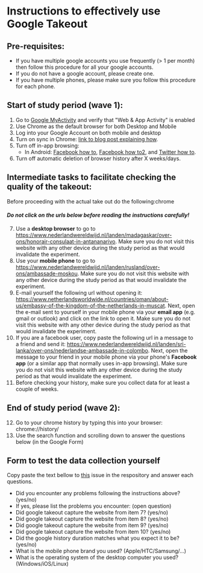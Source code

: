 # Instructions to effectively use Google Takeout

## Pre-requisites:
* If you have multiple google accounts you use frequently (> 1 per month) then follow this procedure for all your google accounts.
* If you do not have a google account, please create one.
* If you have multiple phones, please make sure you follow this procedure for each phone.

## Start of study period (wave 1):

1. Go to [Google MyActivity](https://myaccount.google.com/activitycontrols) and verify that "Web & App Activity" is enabled
2. Use Chrome as the default browser for both Desktop and Mobile
3. Log into your Google Account on both mobile and desktop
4. Turn on sync in Chrome: [link to blog post explaining how](https://www.techrepublic.com/article/how-to-manage-cross-device-syncing-in-chrome/).
5. Turn off in-app browsing:
   * In Android: [Facebook how to](https://lifehacker.com/disable-facebooks-in-app-browser-to-use-your-preferred-1658842307), [Facebook how to2](https://www.technologyhint.com/disable-facebook-in-app-browser/), and [Twitter how to](https://www.technologyhint.com/disable-twitter-in-app-browser/).
6. Turn off automatic deletion of browser history after X weeks/days.

## Intermediate tasks to facilitate checking the quality of the takeout:

Before proceeding with the actual take out do the following:chrome

#### *Do not click on the urls below before reading the instructions carefully!*

7. Use a **desktop browser** to go to https://www.nederlandwereldwijd.nl/landen/madagaskar/over-ons/honorair-consulaat-in-antananarivo. Make sure you do not visit this website with any other device during the study period as that would invalidate the experiment.
8. Use your **mobile phone** to go to https://www.nederlandwereldwijd.nl/landen/rusland/over-ons/ambassade-moskou. Make sure you do not visit this website with any other device during the study period as that would invalidate the experiment.
9. E-mail yourself the following url without opening it: https://www.netherlandsworldwide.nl/countries/oman/about-us/embassy-of-the-kingdom-of-the-netherlands-in-muscat. Next, open the e-mail sent to yourself in your mobile phone via your **email app** (e.g. gmail or outlook) and click on the link to open it. Make sure you do not visit this website with any other device during the study period as that would invalidate the experiment.
10. If you are a facebook user, copy paste the following url in a message to a friend and send it: https://www.nederlandwereldwijd.nl/landen/sri-lanka/over-ons/nederlandse-ambassade-in-colombo. Next, open the message to your friend in your mobile phone via your phone's **Facebook app** (or a similar app that normally uses in-app browsing). Make sure you do not visit this website with any other device during the study period as that would invalidate the experiment.
11. Before checking your history, make sure you collect data for at least a couple of weeks.

## End of study period (wave 2):

12. Go to your chrome history by typing this into your browser: chrome://history/
13. Use the search function and scrolling down to answer the questions below (in the Google Form)

## Form to test the data collection yourself

Copy paste the text bellow to [this](https://github.com/Filter-Bubble/Mobile-Network-Tracking-Review/issues/1) issue in the respository and answer each questions.

- Did you encounter any problems following the instructions above? (yes/no)
- If yes, please list the problems you encounter: (open question)
- Did google takeout capture the website from item 7? (yes/no)
- Did google takeout capture the website from item 8? (yes/no)
- Did google takeout capture the website from item 9? (yes/no)
- Did google takeout capture the website from item 10? (yes/no)
- Did the google history duration matches what you expect it to be? (yes/no)
- What is the mobile phone brand you used? (Apple/HTC/Samsung/...)
- What is the operating system of the desktop computer you used? (Windows/iOS/Linux)
